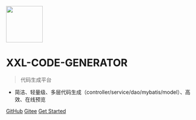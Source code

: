 <img src="https://raw.githubusercontent.com/xuxueli/xxl-job/master/doc/images/xxl-logo.png" width="100" >

# XXL-CODE-GENERATOR

> 代码生成平台

- 简洁、轻量级、多层代码生成（controller/service/dao/mybatis/model）、高效、在线预览


[GitHub](https://github.com/xuxueli/xxl-code-generator/)
[Gitee](http://gitee.com/xuxueli0323/xxl-code-generator)
[Get Started](#《代码生成平台XXL-CODE-GENERATOR》)